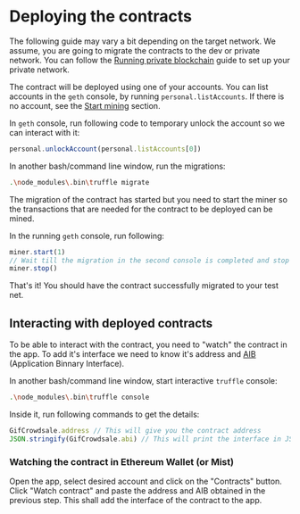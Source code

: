 # Deploying the contracts
The following guide may vary a bit depending on the target network. We assume,
you are going to migrate the contracts to the dev or private network.
You can follow the [Running private blockchain](docs/runninPrivateBlockchain.md)
guide to set up your private network.

The contract will be deployed using one of your accounts. You can list accounts in the
`geth` console, by running `personal.listAccounts`. If there is no account, see the
[Start mining](runninPrivateBlockchain.md#start-mining) section.

In `geth` console, run following code to temporary unlock the account so we can
interact with it:
```js
personal.unlockAccount(personal.listAccounts[0])
```

In another bash/command line window, run the migrations:
```bash
.\node_modules\.bin\truffle migrate
```

The migration of the contract has started but you need to start the miner
so the transactions that are needed for the contract to be deployed can be mined.

In the running `geth` console, run following:
```js 
miner.start(1)
// Wait till the migration in the second console is completed and stop the mining
miner.stop()
```

That's it! You should have the contract successfully migrated to your test net.

## <a name="interacting"></a> Interacting with deployed contracts
To be able to interact with the contract, you need to "watch" the contract
in the app. To add it's interface we need to know it's address and
[AIB](https://github.com/ethereum/wiki/wiki/Ethereum-Contract-ABI)
(Application Binnary Interface).

In another bash/command line window, start interactive `truffle` console:
```bash
.\node_modules\.bin\truffle console
```

Inside it, run following commands to get the details:
```js
GifCrowdsale.address // This will give you the contract address
JSON.stringify(GifCrowdsale.abi) // This will print the interface in JSON
```

### Watching the contract in Ethereum Wallet (or Mist)
Open the app, select desired account and click on the "Contracts" button.
Click "Watch contract" and paste the address and AIB obtained in the previous step.
This shall add the interface of the contract to the app.
